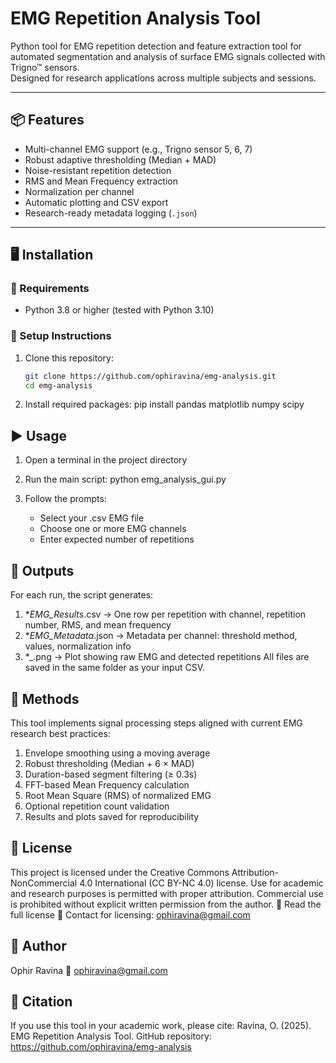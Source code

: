 #  EMG Repetition Analysis Tool
Python tool for EMG repetition detection and feature extraction
tool for automated segmentation and analysis of surface EMG signals collected with Trigno™ sensors.  
Designed for research applications across multiple subjects and sessions.

---

## 📦 Features

- Multi-channel EMG support (e.g., Trigno sensor 5, 6, 7)
- Robust adaptive thresholding (Median + MAD)
- Noise-resistant repetition detection
- RMS and Mean Frequency extraction
- Normalization per channel
- Automatic plotting and CSV export
- Research-ready metadata logging (`.json`)

---

## 🖥️ Installation

### 🔹 Requirements

- Python 3.8 or higher (tested with Python 3.10)

### 🔹 Setup Instructions

1. Clone this repository:

   ```bash
   git clone https://github.com/ophiravina/emg-analysis.git
   cd emg-analysis
2. Install required packages:
   pip install pandas matplotlib numpy scipy
## ▶️ Usage
1. Open a terminal in the project directory

2. Run the main script:
   python emg_analysis_gui.py
3. Follow the prompts:
   - Select your .csv EMG file
   - Choose one or more EMG channels
   - Enter expected number of repetitions
## 📁 Outputs
For each run, the script generates:
1. *_EMG_Results_<timestamp>.csv
   → One row per repetition with channel, repetition number, RMS, and mean frequency 
2. *_EMG_Metadata_<timestamp>.json
   → Metadata per channel: threshold method, values, normalization info
3. *_<channel>.png
   → Plot showing raw EMG and detected repetitions
All files are saved in the same folder as your input CSV.

## 📖 Methods
This tool implements signal processing steps aligned with current EMG research best practices:
1. Envelope smoothing using a moving average
2. Robust thresholding (Median + 6 × MAD)
3. Duration-based segment filtering (≥ 0.3s)
4. FFT-based Mean Frequency calculation
5. Root Mean Square (RMS) of normalized EMG
6. Optional repetition count validation
7. Results and plots saved for reproducibility

## 📜 License
This project is licensed under the Creative Commons Attribution-NonCommercial 4.0 International (CC BY-NC 4.0) license.
Use for academic and research purposes is permitted with proper attribution.
Commercial use is prohibited without explicit written permission from the author.
🔗 Read the full license
📧 Contact for licensing: ophiravina@gmail.com

## 🧠 Author
Ophir Ravina
📧 ophiravina@gmail.com

## 🙏 Citation
If you use this tool in your academic work, please cite:
Ravina, O. (2025). EMG Repetition Analysis Tool. GitHub repository: https://github.com/ophiravina/emg-analysis

